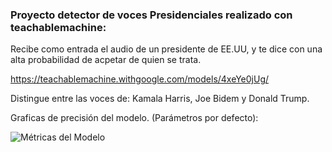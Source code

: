 ### Proyecto detector de voces Presidenciales realizado con teachablemachine:

Recibe como entrada el audio de un presidente de EE.UU, y te dice con una alta probabilidad de acpetar de quien se trata.

https://teachablemachine.withgoogle.com/models/4xeYe0jUg/

Distingue entre las voces de: Kamala Harris, Joe Bidem y Donald Trump.

Graficas de precisión del modelo. (Parámetros por defecto):

![Métricas del Modelo](https://diegosanfuen.github.io/DeppLearningCienciaDeDatos/Metricas.png)


